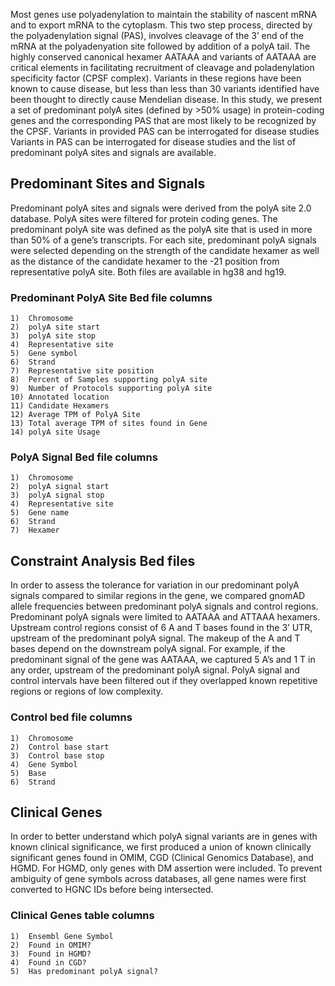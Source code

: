 Most genes use polyadenylation to maintain the stability of nascent mRNA and to export mRNA to the cytoplasm. This two step process, directed by the polyadenylation signal (PAS), involves cleavage of the 3’ end of the mRNA at the polyadenyation site followed by addition of a polyA tail. The highly conserved canonical hexamer AATAAA and variants of AATAAA are critical elements in facilitating recruitment of cleavage and poladenylation specificity factor (CPSF complex). Variants in these regions have been known to cause disease, but less than less than 30 variants identified have been thought to directly cause Mendelian disease. In this study, we present a set of predominant polyA sites (defined by >50% usage) in protein-coding genes and the corresponding PAS that are most likely to be recognized by the CPSF. Variants in provided PAS can be interrogated for disease studies Variants in PAS can be interrogated for disease studies and the list of predominant polyA sites and signals are available.

## Predominant Sites and Signals
Predominant polyA sites and signals were derived from the polyA site 2.0 database. PolyA sites were filtered for protein coding genes.  The predominant polyA site was defined as the polyA site that is used in more than 50% of a gene’s transcripts. For each site, predominant polyA signals were selected depending on the strength of the candidate hexamer as well as the distance of the candidate hexamer to the -21 position from representative polyA site. Both files are available in hg38 and hg19.

### Predominant PolyA Site Bed file columns
    1)  Chromosome 
    2)  polyA site start
    3)  polyA site stop
    4)  Representative site 
    5)  Gene symbol
    6)  Strand
    7)  Representative site position
    8)  Percent of Samples supporting polyA site
    9)  Number of Protocols supporting polyA site
    10) Annotated location
    11) Candidate Hexamers
    12) Average TPM of PolyA Site
    13) Total average TPM of sites found in Gene
    14) polyA site Usage


### PolyA Signal Bed file columns
    1)  Chromosome 
    2)  polyA signal start
    3)  polyA signal stop
    4)  Representative site
    5)  Gene name
    6)  Strand
    7)  Hexamer

## Constraint Analysis Bed files
In order to assess the tolerance for variation in our predominant polyA signals compared to similar regions in the gene, we compared gnomAD allele frequencies between predominant polyA signals and control regions. Predominant polyA signals were limited to AATAAA and ATTAAA hexamers. Upstream control regions consist of 6 A and T bases found in the 3’ UTR, upstream of the predominant polyA signal. The makeup of the A and T bases depend on the downstream polyA signal. For example, if the predominant signal of the gene was AATAAA, we captured 5 A’s and 1 T in any order, upstream of the predominant polyA signal. PolyA signal and control intervals have been filtered out if they overlapped known repetitive regions or regions of low complexity.

### Control bed file columns
    1)  Chromosome 
    2)  Control base start
    3)  Control base stop
    4)  Gene Symbol
    5)  Base
    6)  Strand


## Clinical Genes
In order to better understand which polyA signal variants are in genes with known clinical significance, we first produced a union of known clinically significant genes found in OMIM, CGD (Clinical Genomics Database), and HGMD. For HGMD, only genes with DM assertion were included. To prevent ambiguity of gene symbols across databases, all gene names were first converted to HGNC IDs before being intersected.

### Clinical Genes table columns
    1)  Ensembl Gene Symbol
    2)  Found in OMIM?
    3)  Found in HGMD?
    4)  Found in CGD?
    5)  Has predominant polyA signal?

